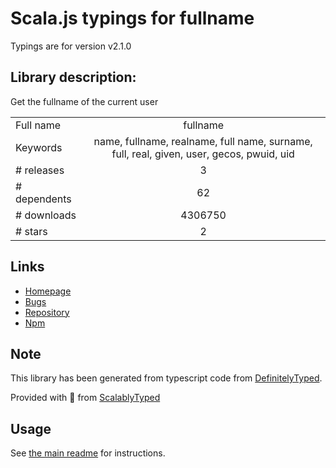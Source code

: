 
# Scala.js typings for fullname

Typings are for version v2.1.0

## Library description:
Get the fullname of the current user

|                    |                 |
| ------------------ | :-------------: |
| Full name          | fullname |
| Keywords           | name, fullname, realname, full name, surname, full, real, given, user, gecos, pwuid, uid |
| # releases         | 3 |
| # dependents       | 62 |
| # downloads        | 4306750 |
| # stars            | 2 |

## Links
- [Homepage](https://github.com/sindresorhus/fullname#readme)
- [Bugs](https://github.com/sindresorhus/fullname/issues)
- [Repository](https://github.com/sindresorhus/fullname)
- [Npm](https://www.npmjs.com/package/fullname)
    


## Note
This library has been generated from typescript code from [DefinitelyTyped](https://definitelytyped.org).

Provided with :purple_heart: from [ScalablyTyped](https://github.com/oyvindberg/ScalablyTyped)

## Usage
See [the main readme](../../readme.md) for instructions.


